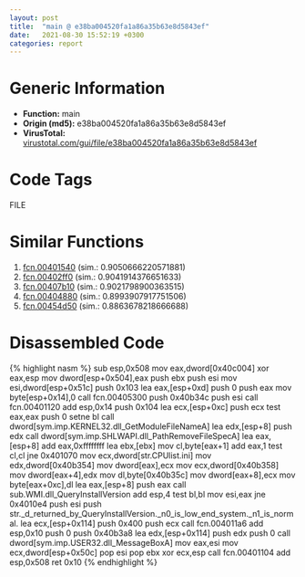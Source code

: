 ```yaml
---
layout: post
title:  "main @ e38ba004520fa1a86a35b63e8d5843ef"
date:   2021-08-30 15:52:19 +0300
categories: report
---
```


# Generic Information
- **Function:** main
- **Origin (md5):** e38ba004520fa1a86a35b63e8d5843ef
- **VirusTotal:** [virustotal.com/gui/file/e38ba004520fa1a86a35b63e8d5843ef][virustotal_ref]

# Code Tags
<span class="tag" id="FILE">FILE</span>


# Similar Functions

1. [fcn.00401540][similar_1_ref] (sim.: 0.9050666220571881)
2. [fcn.00402ff0][similar_2_ref] (sim.: 0.9041914376651633)
3. [fcn.00407b10][similar_3_ref] (sim.: 0.9021798900363515)
4. [fcn.00404880][similar_4_ref] (sim.: 0.8993907917751506)
5. [fcn.00454d50][similar_5_ref] (sim.: 0.8863678218666688)


# Disassembled Code

{% highlight nasm %}
sub esp,0x508
mov eax,dword[0x40c004]
xor eax,esp
mov dword[esp+0x504],eax
push ebx
push esi
mov esi,dword[esp+0x51c]
push 0x103
lea eax,[esp+0xd]
push 0
push eax
mov byte[esp+0x14],0
call fcn.00405300
push 0x40b34c
push esi
call fcn.00401120
add esp,0x14
push 0x104
lea ecx,[esp+0xc]
push ecx
test eax,eax
push 0
setne bl
call dword[sym.imp.KERNEL32.dll_GetModuleFileNameA]
lea edx,[esp+8]
push edx
call dword[sym.imp.SHLWAPI.dll_PathRemoveFileSpecA]
lea eax,[esp+8]
add eax,0xffffffff
lea ebx,[ebx]
mov cl,byte[eax+1]
add eax,1
test cl,cl
jne 0x401070
mov ecx,dword[str.CPUlist.ini]
mov edx,dword[0x40b354]
mov dword[eax],ecx
mov ecx,dword[0x40b358]
mov dword[eax+4],edx
mov dl,byte[0x40b35c]
mov dword[eax+8],ecx
mov byte[eax+0xc],dl
lea eax,[esp+8]
push eax
call sub.WMI.dll_QueryInstallVersion
add esp,4
test bl,bl
mov esi,eax
jne 0x4010e4
push esi
push str._d_returned_by_QueryInstallVersion._n0_is_low_end_system._n1_is_normal.
lea ecx,[esp+0x114]
push 0x400
push ecx
call fcn.004011a6
add esp,0x10
push 0
push 0x40b3a8
lea edx,[esp+0x114]
push edx
push 0
call dword[sym.imp.USER32.dll_MessageBoxA]
mov eax,esi
mov ecx,dword[esp+0x50c]
pop esi
pop ebx
xor ecx,esp
call fcn.00401104
add esp,0x508
ret 0x10
{% endhighlight %}


[similar_1_ref]: /report/fcn.00401540@d4e56c7d970c209a3a2b3c4b4cc5e586
[similar_2_ref]: /report/fcn.00402ff0@0403abd1e9e066fc89cddd5736647282
[similar_3_ref]: /report/fcn.00407b10@0403abd1e9e066fc89cddd5736647282
[similar_4_ref]: /report/fcn.00404880@d59f9c4f445b9f980173dec064f55091
[similar_5_ref]: /report/fcn.00454d50@e2ba7f10eb234338a49853c34d7d9c56
[virustotal_ref]: https://www.virustotal.com/gui/file/e38ba004520fa1a86a35b63e8d5843ef